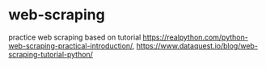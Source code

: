 # web-scraping
practice web scraping based on tutorial https://realpython.com/python-web-scraping-practical-introduction/, https://www.dataquest.io/blog/web-scraping-tutorial-python/
